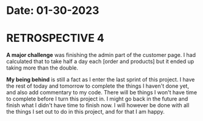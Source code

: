 # Date: 01-30-2023

# RETROSPECTIVE 4

**A major challenge** was finishing the admin part of the customer page. I had calculated that to take half a day each [order and products] but it ended up taking more than the double. 

**My being behind** is still a fact as I enter the last sprint of this project. I have the rest of today and tomorrow to complete the things I haven't done yet, and also add commentary to my code. There will be things I won't have time to complete before I turn this project in. I might go back in the future and finish what I didn't have time to finish now. I will however be done with all the things I set out to do in this project, and for that I am happy.